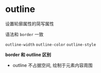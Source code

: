 # outline

设置轮廓属性的简写属性

语法和 `border` 一致

`outline-width` `outline-color` `outline-style`

**border 和 outline 区别**

- outline 不占据空间, 绘制于元素内容周围
